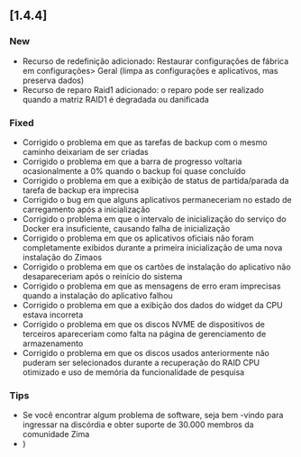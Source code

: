 ## [1.4.4]
### New
- Recurso de redefinição adicionado: Restaurar configurações de fábrica em configurações> Geral (limpa as configurações e aplicativos, mas preserva dados)
- Recurso de reparo Raid1 adicionado: o reparo pode ser realizado quando a matriz RAID1 é degradada ou danificada
### Fixed
- Corrigido o problema em que as tarefas de backup com o mesmo caminho deixariam de ser criadas
- Corrigido o problema em que a barra de progresso voltaria ocasionalmente a 0% quando o backup foi quase concluído
- Corrigido o problema em que a exibição de status de partida/parada da tarefa de backup era imprecisa
- Corrigido o bug em que alguns aplicativos permaneceriam no estado de carregamento após a inicialização
- Corrigido o problema em que o intervalo de inicialização do serviço do Docker era insuficiente, causando falha de inicialização
- Corrigido o problema em que os aplicativos oficiais não foram completamente exibidos durante a primeira inicialização de uma nova instalação do Zimaos
- Corrigido o problema em que os cartões de instalação do aplicativo não desapareceriam após o reinício do sistema
- Corrigido o problema em que as mensagens de erro eram imprecisas quando a instalação do aplicativo falhou
- Corrigido o problema em que a exibição dos dados do widget da CPU estava incorreta
- Corrigido o problema em que os discos NVME de dispositivos de terceiros apareceriam como falta na página de gerenciamento de armazenamento
- Corrigido o problema em que os discos usados ​​anteriormente não puderam ser selecionados durante a recuperação do RAID
CPU otimizado e uso de memória da funcionalidade de pesquisa
### Tips
- Se você encontrar algum problema de software, seja bem -vindo para ingressar na discórdia e obter suporte de 30.000 membros da comunidade Zima
- )
